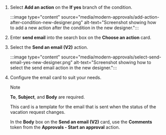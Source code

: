 1. Select **Add an action** on the **If yes** branch of the condition.

    :::image type="content" source="media/modern-approvals/add-action-after-condition-new-designer.png" alt-text="Screenshot showing how to add a new action after the condition in the new designer.":::
1. Enter **send email** into the search box on the **Choose an action** card.
1. Select the **Send an email (V2)** action.

    :::image type="content" source="media/modern-approvals/select-send-email-yes-new-designer.png" alt-text="Screenshot showing how to select the send email action in the new designer.":::
1. Configure the email card to suit your needs.

     >[!NOTE]
     > **To**, **Subject**, and **Body** are required.

     This card is a template for the email that is sent when the status of the vacation request changes.

     In the **Body** box on the **Send an email (V2)** card, use the **Comments** token from the **Approvals - Start an approval** action.
